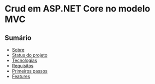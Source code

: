 # Crud em ASP.NET Core no modelo MVC

## Sumário
<!--ts-->
   * [Sobre](#Sobre)
   * [Status do projeto](#status)
   * [Tecnologias](#tecnologias)
   * [Requisitos](#requisitos)
   * [Primeiros passos](#passos)
   * [Features](#features)
<!--te-->
